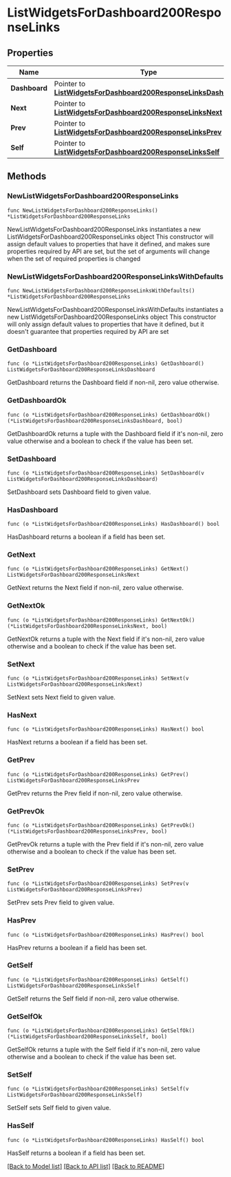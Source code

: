 # ListWidgetsForDashboard200ResponseLinks

## Properties

Name | Type | Description | Notes
------------ | ------------- | ------------- | -------------
**Dashboard** | Pointer to [**ListWidgetsForDashboard200ResponseLinksDashboard**](ListWidgetsForDashboard200ResponseLinksDashboard.md) |  | [optional] 
**Next** | Pointer to [**ListWidgetsForDashboard200ResponseLinksNext**](ListWidgetsForDashboard200ResponseLinksNext.md) |  | [optional] 
**Prev** | Pointer to [**ListWidgetsForDashboard200ResponseLinksPrev**](ListWidgetsForDashboard200ResponseLinksPrev.md) |  | [optional] 
**Self** | Pointer to [**ListWidgetsForDashboard200ResponseLinksSelf**](ListWidgetsForDashboard200ResponseLinksSelf.md) |  | [optional] 

## Methods

### NewListWidgetsForDashboard200ResponseLinks

`func NewListWidgetsForDashboard200ResponseLinks() *ListWidgetsForDashboard200ResponseLinks`

NewListWidgetsForDashboard200ResponseLinks instantiates a new ListWidgetsForDashboard200ResponseLinks object
This constructor will assign default values to properties that have it defined,
and makes sure properties required by API are set, but the set of arguments
will change when the set of required properties is changed

### NewListWidgetsForDashboard200ResponseLinksWithDefaults

`func NewListWidgetsForDashboard200ResponseLinksWithDefaults() *ListWidgetsForDashboard200ResponseLinks`

NewListWidgetsForDashboard200ResponseLinksWithDefaults instantiates a new ListWidgetsForDashboard200ResponseLinks object
This constructor will only assign default values to properties that have it defined,
but it doesn't guarantee that properties required by API are set

### GetDashboard

`func (o *ListWidgetsForDashboard200ResponseLinks) GetDashboard() ListWidgetsForDashboard200ResponseLinksDashboard`

GetDashboard returns the Dashboard field if non-nil, zero value otherwise.

### GetDashboardOk

`func (o *ListWidgetsForDashboard200ResponseLinks) GetDashboardOk() (*ListWidgetsForDashboard200ResponseLinksDashboard, bool)`

GetDashboardOk returns a tuple with the Dashboard field if it's non-nil, zero value otherwise
and a boolean to check if the value has been set.

### SetDashboard

`func (o *ListWidgetsForDashboard200ResponseLinks) SetDashboard(v ListWidgetsForDashboard200ResponseLinksDashboard)`

SetDashboard sets Dashboard field to given value.

### HasDashboard

`func (o *ListWidgetsForDashboard200ResponseLinks) HasDashboard() bool`

HasDashboard returns a boolean if a field has been set.

### GetNext

`func (o *ListWidgetsForDashboard200ResponseLinks) GetNext() ListWidgetsForDashboard200ResponseLinksNext`

GetNext returns the Next field if non-nil, zero value otherwise.

### GetNextOk

`func (o *ListWidgetsForDashboard200ResponseLinks) GetNextOk() (*ListWidgetsForDashboard200ResponseLinksNext, bool)`

GetNextOk returns a tuple with the Next field if it's non-nil, zero value otherwise
and a boolean to check if the value has been set.

### SetNext

`func (o *ListWidgetsForDashboard200ResponseLinks) SetNext(v ListWidgetsForDashboard200ResponseLinksNext)`

SetNext sets Next field to given value.

### HasNext

`func (o *ListWidgetsForDashboard200ResponseLinks) HasNext() bool`

HasNext returns a boolean if a field has been set.

### GetPrev

`func (o *ListWidgetsForDashboard200ResponseLinks) GetPrev() ListWidgetsForDashboard200ResponseLinksPrev`

GetPrev returns the Prev field if non-nil, zero value otherwise.

### GetPrevOk

`func (o *ListWidgetsForDashboard200ResponseLinks) GetPrevOk() (*ListWidgetsForDashboard200ResponseLinksPrev, bool)`

GetPrevOk returns a tuple with the Prev field if it's non-nil, zero value otherwise
and a boolean to check if the value has been set.

### SetPrev

`func (o *ListWidgetsForDashboard200ResponseLinks) SetPrev(v ListWidgetsForDashboard200ResponseLinksPrev)`

SetPrev sets Prev field to given value.

### HasPrev

`func (o *ListWidgetsForDashboard200ResponseLinks) HasPrev() bool`

HasPrev returns a boolean if a field has been set.

### GetSelf

`func (o *ListWidgetsForDashboard200ResponseLinks) GetSelf() ListWidgetsForDashboard200ResponseLinksSelf`

GetSelf returns the Self field if non-nil, zero value otherwise.

### GetSelfOk

`func (o *ListWidgetsForDashboard200ResponseLinks) GetSelfOk() (*ListWidgetsForDashboard200ResponseLinksSelf, bool)`

GetSelfOk returns a tuple with the Self field if it's non-nil, zero value otherwise
and a boolean to check if the value has been set.

### SetSelf

`func (o *ListWidgetsForDashboard200ResponseLinks) SetSelf(v ListWidgetsForDashboard200ResponseLinksSelf)`

SetSelf sets Self field to given value.

### HasSelf

`func (o *ListWidgetsForDashboard200ResponseLinks) HasSelf() bool`

HasSelf returns a boolean if a field has been set.


[[Back to Model list]](../README.md#documentation-for-models) [[Back to API list]](../README.md#documentation-for-api-endpoints) [[Back to README]](../README.md)


